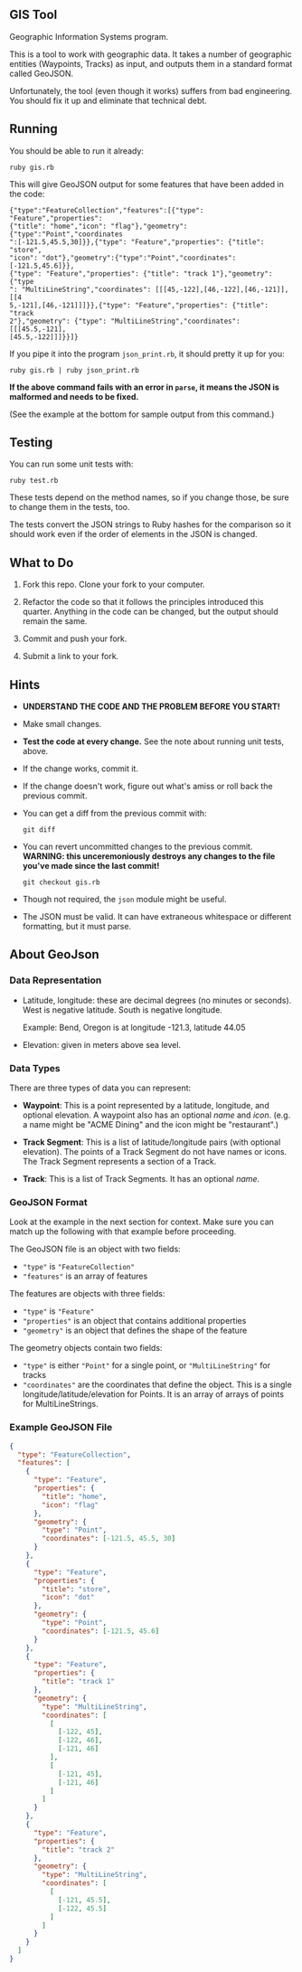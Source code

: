 ## GIS Tool

Geographic Information Systems program.

This is a tool to work with geographic data. It takes a number of
geographic entities (Waypoints, Tracks) as input, and outputs them in a
standard format called GeoJSON.

Unfortunately, the tool (even though it works) suffers from bad
engineering. You should fix it up and eliminate that technical debt.

## Running

You should be able to run it already:

```
ruby gis.rb
```

This will give GeoJSON output for some features that have been added in
the code:

```
{"type":"FeatureCollection","features":[{"type": "Feature","properties":
{"title": "home","icon": "flag"},"geometry":{"type":"Point","coordinates
":[-121.5,45.5,30]}},{"type": "Feature","properties": {"title": "store",
"icon": "dot"},"geometry":{"type":"Point","coordinates":[-121.5,45.6]}},
{"type": "Feature","properties": {"title": "track 1"},"geometry": {"type
": "MultiLineString","coordinates": [[[45,-122],[46,-122],[46,-121]],[[4
5,-121],[46,-121]]]}},{"type": "Feature","properties": {"title": "track
2"},"geometry": {"type": "MultiLineString","coordinates": [[[45.5,-121],
[45.5,-122]]]}}]}
```

If you pipe it into the program `json_print.rb`, it should pretty
it up for you:

```
ruby gis.rb | ruby json_print.rb
```

**If the above command fails with an error in `parse`, it means the JSON
is malformed and needs to be fixed.**

(See the example at the bottom for sample output from this command.)

## Testing

You can run some unit tests with:

```
ruby test.rb
```

These tests depend on the method names, so if you change those, be sure
to change them in the tests, too.

The tests convert the JSON strings to Ruby hashes for the comparison so
it should work even if the order of elements in the JSON is changed.

## What to Do

1. Fork this repo. Clone your fork to your computer.

2. Refactor the code so that it follows the principles introduced this
   quarter. Anything in the code can be changed, but the output should
   remain the same.

3. Commit and push your fork.

4. Submit a link to your fork.

## Hints

- **UNDERSTAND THE CODE AND THE PROBLEM BEFORE YOU START!**

- Make small changes.

- **Test the code at every change.** See the note about running unit
  tests, above.

- If the change works, commit it.

- If the change doesn't work, figure out what's amiss or roll back the
  previous commit.

- You can get a diff from the previous commit with:

  ```
  git diff
  ```

- You can revert uncommitted changes to the previous commit.
  **WARNING: this unceremoniously destroys any changes to the file
  you've made since the last commit!**

  ```
  git checkout gis.rb
  ```

- Though not required, the `json` module might be useful.

- The JSON must be valid. It can have extraneous whitespace or different
  formatting, but it must parse.

## About GeoJson

### Data Representation

- Latitude, longitude: these are decimal degrees (no minutes or
  seconds). West is negative latitude. South is negative longitude.

  Example: Bend, Oregon is at longitude -121.3, latitude 44.05

- Elevation: given in meters above sea level.

### Data Types

There are three types of data you can represent:

- **Waypoint**: This is a point represented by a latitude, longitude,
  and optional elevation. A waypoint also has an optional _name_ and
  _icon_. (e.g. a name might be "ACME Dining" and the icon might be
  "restaurant".)

- **Track Segment**: This is a list of latitude/longitude pairs (with
  optional elevation). The points of a Track Segment do not have names
  or icons. The Track Segment represents a section of a Track.

- **Track**: This is a list of Track Segments. It has an optional
  _name_.

### GeoJSON Format

Look at the example in the next section for context. Make sure you can
match up the following with that example before proceeding.

The GeoJSON file is an object with two fields:

- `"type"` is `"FeatureCollection"`
- `"features"` is an array of features

The features are objects with three fields:

- `"type"` is `"Feature"`
- `"properties"` is an object that contains additional properties
- `"geometry"` is an object that defines the shape of the feature

The geometry objects contain two fields:

- `"type"` is either `"Point"` for a single point, or
  `"MultiLineString"` for tracks
- `"coordinates"` are the coordinates that define the object. This is a
  single longitude/latitude/elevation for Points. It is an array of
  arrays of points for MultiLineStrings.

### Example GeoJSON File

```json
{
  "type": "FeatureCollection",
  "features": [
    {
      "type": "Feature",
      "properties": {
        "title": "home",
        "icon": "flag"
      },
      "geometry": {
        "type": "Point",
        "coordinates": [-121.5, 45.5, 30]
      }
    },
    {
      "type": "Feature",
      "properties": {
        "title": "store",
        "icon": "dot"
      },
      "geometry": {
        "type": "Point",
        "coordinates": [-121.5, 45.6]
      }
    },
    {
      "type": "Feature",
      "properties": {
        "title": "track 1"
      },
      "geometry": {
        "type": "MultiLineString",
        "coordinates": [
          [
            [-122, 45],
            [-122, 46],
            [-121, 46]
          ],
          [
            [-121, 45],
            [-121, 46]
          ]
        ]
      }
    },
    {
      "type": "Feature",
      "properties": {
        "title": "track 2"
      },
      "geometry": {
        "type": "MultiLineString",
        "coordinates": [
          [
            [-121, 45.5],
            [-122, 45.5]
          ]
        ]
      }
    }
  ]
}
```
